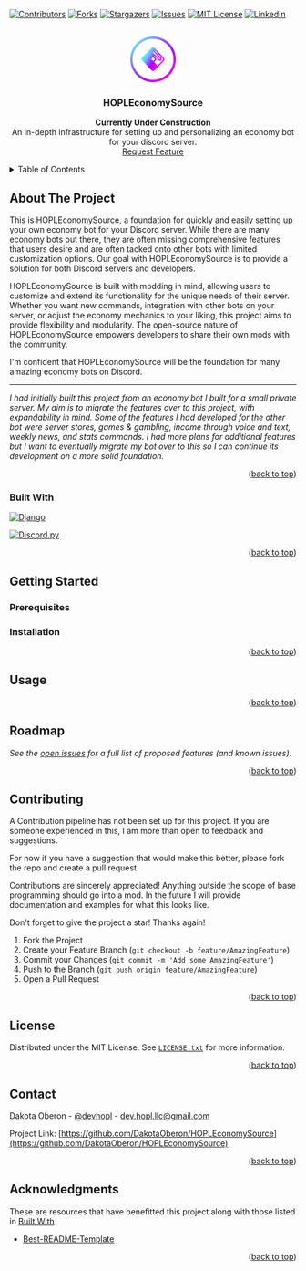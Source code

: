 <a name="readme-top"></a>
[![Contributors][contributors-shield]][contributors-url]
[![Forks][forks-shield]][forks-url]
[![Stargazers][stars-shield]][stars-url]
[![Issues][issues-shield]][issues-url]
[![MIT License][license-shield]][license-url]
[![LinkedIn][linkedin-shield]][linkedin-url]



<!-- PROJECT LOGO -->
<br />
<div align="center">
  <a href="https://github.com/DakotaOberon/HOPLEconomySource">
    <img src="logo.png" alt="Logo" width="80" height="80">
  </a>
  <h3 align="center">HOPLEconomySource</h3>
  <p align="center">
    <strong>Currently Under Construction</strong>
    <br />
    An in-depth infrastructure for setting up and personalizing an economy bot for your discord server.
    <br />
    <a href="https://github.com/DakotaOberon/HOPLEconomySource/issues">Request Feature</a>
  </p>
</div>

<!-- TABLE OF CONTENTS -->
<details>
  <summary>Table of Contents</summary>
  <ol>
    <li>
      <a href="#about-the-project">About The Project</a>
      <ul>
        <li><a href="#built-with">Built With</a></li>
      </ul>
    </li>
    <li>
      <a href="#getting-started">Getting Started</a>
      <ul>
        <li><a href="#prerequisites">Prerequisites</a></li>
        <li><a href="#installation">Installation</a></li>
      </ul>
    </li>
    <li><a href="#usage">Usage</a></li>
    <li><a href="#roadmap">Roadmap</a></li>
    <li><a href="#contributing">Contributing</a></li>
    <li><a href="#license">License</a></li>
    <li><a href="#contact">Contact</a></li>
    <li><a href="#acknowledgments">Acknowledgments</a></li>
  </ol>
</details>



<!-- ABOUT THE PROJECT -->
## About The Project

<!-- [![Product Name Screen Shot][product-screenshot]](https://example.com) -->

This is HOPLEconomySource, a foundation for quickly and easily setting up your own economy bot for your Discord server. While there are many economy bots out there, they are often missing comprehensive features that users desire and are often tacked onto other bots with limited customization options. Our goal with HOPLEconomySource is to provide a solution for both Discord servers and developers.

HOPLEconomySource is built with modding in mind, allowing users to customize and extend its functionality for the unique needs of their server. Whether you want new commands, integration with other bots on your server, or adjust the economy mechanics to your liking, this project aims to provide flexibility and modularity. The open-source nature of HOPLEconomySource empowers developers to share their own mods with the community.

I'm confident that HOPLEconomySource will be the foundation for many amazing economy bots on Discord.

---
*I had initially built this project from an economy bot I built for a small private server. My aim is to migrate the features over to this project, with expandability in mind. Some of the features I had developed for the other bot were server stores, games & gambling, income through voice and text, weekly news, and stats commands. I had more plans for additional features but I want to eventually migrate my bot over to this so I can continue its development on a more solid foundation.*

<p align="right">(<a href="#readme-top">back to top</a>)</p>

### Built With

[![Django][Django]][Django-url]

[![Discord.py][Discordpy]][Discordpy-url]

<p align="right">(<a href="#readme-top">back to top</a>)</p>



<!-- GETTING STARTED -->
## Getting Started

### Prerequisites

### Installation

<p align="right">(<a href="#readme-top">back to top</a>)</p>



<!-- USAGE EXAMPLES -->
## Usage

<p align="right">(<a href="#readme-top">back to top</a>)</p>



<!-- ROADMAP -->
## Roadmap

*See the [open issues](https://github.com/DakotaOberon/HOPLEconomySource/issues) for a full list of proposed features (and known issues).*

<p align="right">(<a href="#readme-top">back to top</a>)</p>



<!-- CONTRIBUTING -->
## Contributing

A Contribution pipeline has not been set up for this project. If you are someone experienced in this, I am more than open to feedback and suggestions.

For now if you have a suggestion that would make this better, please fork the repo and create a pull request

Contributions are sincerely appreciated! Anything outside the scope of base programming should go into a mod. In the future I will provide documentation and examples for what this looks like.

Don't forget to give the project a star! Thanks again!

1. Fork the Project
2. Create your Feature Branch (`git checkout -b feature/AmazingFeature`)
3. Commit your Changes (`git commit -m 'Add some AmazingFeature'`)
4. Push to the Branch (`git push origin feature/AmazingFeature`)
5. Open a Pull Request

<p align="right">(<a href="#readme-top">back to top</a>)</p>

<!-- LICENSE -->
## License

Distributed under the MIT License. See [`LICENSE.txt`](https://github.com/DakotaOberon/HOPLEconomySource/blob/main/LICENSE) for more information.

<p align="right">(<a href="#readme-top">back to top</a>)</p>



<!-- CONTACT -->
## Contact

Dakota Oberon - [@devhopl](https://twitter.com/devhopl) - dev.hopl.llc@gmail.com

Project Link: [https://github.com/DakotaOberon/HOPLEconomySource](https://github.com/DakotaOberon/HOPLEconomySource)

<p align="right">(<a href="#readme-top">back to top</a>)</p>



<!-- ACKNOWLEDGMENTS -->
## Acknowledgments

These are resources that have benefitted this project along with those listed in <a href="#built-with">Built With</a>

* [Best-README-Template](https://github.com/othneildrew/Best-README-Template)

<p align="right">(<a href="#readme-top">back to top</a>)</p>



<!-- MARKDOWN LINKS & IMAGES -->
<!-- https://www.markdownguide.org/basic-syntax/#reference-style-links -->
[contributors-shield]: https://img.shields.io/github/contributors/DakotaOberon/HOPLEconomySource.svg?style=for-the-badge&color=00ffff
[contributors-url]: https://github.com/DakotaOberon/HOPLEconomySource/graphs/contributors
[forks-shield]: https://img.shields.io/github/forks/DakotaOberon/HOPLEconomySource.svg?style=for-the-badge&color=00ffff
[forks-url]: https://github.com/DakotaOberon/HOPLEconomySource/network/members
[stars-shield]: https://img.shields.io/github/stars/DakotaOberon/HOPLEconomySource.svg?style=for-the-badge&color=00ffff
[stars-url]: https://github.com/DakotaOberon/HOPLEconomySource/stargazers
[issues-shield]: https://img.shields.io/github/issues/DakotaOberon/HOPLEconomySource.svg?style=for-the-badge&color=00ffff
[issues-url]: https://github.com/DakotaOberon/HOPLEconomySource/issues
[license-shield]: https://img.shields.io/github/license/DakotaOberon/HOPLEconomySource.svg?style=for-the-badge&color=00ffff
[license-url]: https://github.com/DakotaOberon/HOPLEconomySource/blob/master/LICENSE.txt
[linkedin-shield]: https://img.shields.io/badge/-LinkedIn-black.svg?style=for-the-badge&logo=linkedin&colorB=555
[linkedin-url]: https://linkedin.com/in/dakotaoberon
[product-screenshot]: images/screenshot.png
[Django]: https://img.shields.io/badge/Django-092E20?style=for-the-badge&logo=django&logoColor=white
[Django-url]: https://www.djangoproject.com/
[Discordpy]: https://img.shields.io/badge/-Discord.py-5865F2?style=for-the-badge&logo=discord&logoColor=white
[Discordpy-url]: https://discordpy.readthedocs.io/